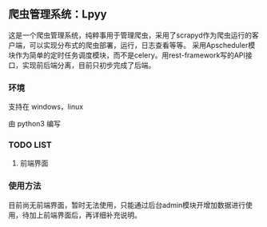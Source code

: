 ## 爬虫管理系统：Lpyy
这是一个爬虫管理系统，纯粹事用于管理爬虫，采用了scrapyd作为爬虫运行的客户端，可以实现分布式的爬虫部署，运行，日志查看等等。
采用Apscheduler模块作为简单的定时任务调度模块，而不是celery。用rest-framework写的API接口，实现前后端分离，目前只初步完成了后端。


### 环境
支持在 windows，linux

由 python3 编写


### TODO LIST
1. 前端界面


### 使用方法 
目前尚无前端界面，暂时无法使用，只能通过后台admin模块开增加数据进行使用，待加上前端界面后，再详细补充说明。